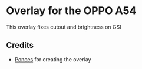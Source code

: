 # Overlay for the OPPO A54
This overlay fixes cutout and brightness on GSI
## Credits
* [Ponces](https://github.com/ponces) for creating the overlay 
 
